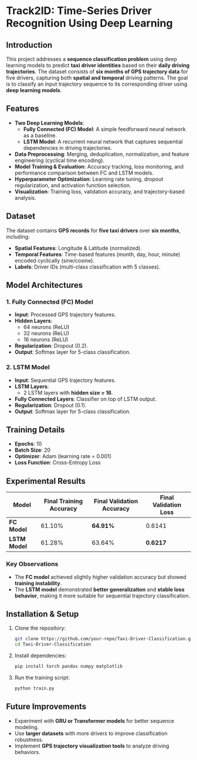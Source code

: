 

# Track2ID: Time-Series Driver Recognition Using Deep Learning 

## Introduction  
This project addresses a **sequence classification problem** using deep learning models to predict **taxi driver identities** based on their **daily driving trajectories**. The dataset consists of **six months of GPS trajectory data** for five drivers, capturing both **spatial and temporal** driving patterns. The goal is to classify an input trajectory sequence to its corresponding driver using **deep learning models**.  

## Features  
- **Two Deep Learning Models**:  
  - **Fully Connected (FC) Model**: A simple feedforward neural network as a baseline.  
  - **LSTM Model**: A recurrent neural network that captures sequential dependencies in driving trajectories.  
- **Data Preprocessing**: Merging, deduplication, normalization, and feature engineering (cyclical time encoding).  
- **Model Training & Evaluation**: Accuracy tracking, loss monitoring, and performance comparison between FC and LSTM models.  
- **Hyperparameter Optimization**: Learning rate tuning, dropout regularization, and activation function selection.  
- **Visualization**: Training loss, validation accuracy, and trajectory-based analysis.  

## Dataset  
The dataset contains **GPS records** for **five taxi drivers** over **six months**, including:  
- **Spatial Features**: Longitude & Latitude (normalized).  
- **Temporal Features**: Time-based features (month, day, hour, minute) encoded cyclically (sine/cosine).  
- **Labels**: Driver IDs (multi-class classification with 5 classes).  

## Model Architectures  

### **1. Fully Connected (FC) Model**  
- **Input**: Processed GPS trajectory features.  
- **Hidden Layers**:  
  - 64 neurons (ReLU)  
  - 32 neurons (ReLU)  
  - 16 neurons (ReLU)  
- **Regularization**: Dropout (0.2).  
- **Output**: Softmax layer for 5-class classification.  

### **2. LSTM Model**  
- **Input**: Sequential GPS trajectory features.  
- **LSTM Layers**:  
  - 2 LSTM layers with **hidden size = 16**.  
- **Fully Connected Layers**: Classifier on top of LSTM output.  
- **Regularization**: Dropout (0.1).  
- **Output**: Softmax layer for 5-class classification.  

## Training Details  
- **Epochs**: 10  
- **Batch Size**: 20  
- **Optimizer**: Adam (learning rate = 0.001)  
- **Loss Function**: Cross-Entropy Loss  

## Experimental Results  

| Model  | Final Training Accuracy | Final Validation Accuracy | Final Validation Loss |  
|--------|------------------------|--------------------------|----------------------|  
| **FC Model** | 61.10% | **64.91%** | 0.6141 |  
| **LSTM Model** | 61.28% | 63.64% | **0.6217** |  

### **Key Observations**  
- The **FC model** achieved slightly higher validation accuracy but showed **training instability**.  
- The **LSTM model** demonstrated **better generalization** and **stable loss behavior**, making it more suitable for sequential trajectory classification.  

## Installation & Setup  
1. Clone the repository:  
   ```sh
   git clone https://github.com/your-repo/Taxi-Driver-Classification.git  
   cd Taxi-Driver-Classification  
   ```  
2. Install dependencies:  
   ```sh
   pip install torch pandas numpy matplotlib  
   ```  
3. Run the training script:  
   ```sh
   python train.py  
   ```  

## Future Improvements  
- Experiment with **GRU or Transformer models** for better sequence modeling.  
- Use **larger datasets** with more drivers to improve classification robustness.  
- Implement **GPS trajectory visualization tools** to analyze driving behaviors.  

